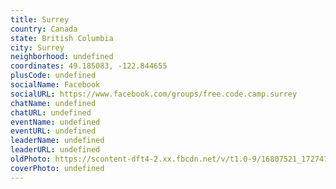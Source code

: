 ```yaml
---
title: Surrey
country: Canada
state: British Columbia
city: Surrey
neighborhood: undefined
coordinates: 49.185083, -122.844655
plusCode: undefined
socialName: Facebook
socialURL: https://www.facebook.com/groups/free.code.camp.surrey
chatName: undefined
chatURL: undefined
eventName: undefined
eventURL: undefined
leaderName: undefined
leaderURL: undefined
oldPhoto: https://scontent-dft4-2.xx.fbcdn.net/v/t1.0-9/16807521_1727477757565006_5126795084720335441_n.jpg?oh=d5fad4543aecd282e8790b7749c36e1e&oe=595A2BC1
coverPhoto: undefined
---
```

